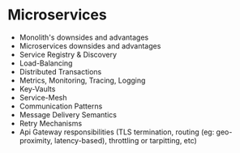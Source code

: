 # Microservices

- Monolith's downsides and advantages
- Microservices downsides and advantages
- Service Registry & Discovery
- Load-Balancing
- Distributed Transactions
- Metrics, Monitoring, Tracing, Logging
- Key-Vaults
- Service-Mesh
- Communication Patterns
- Message Delivery Semantics
- Retry Mechanisms
- Api Gateway responsibilities (TLS termination, routing (eg: geo-proximity, latency-based), throttling or tarpitting, etc)
